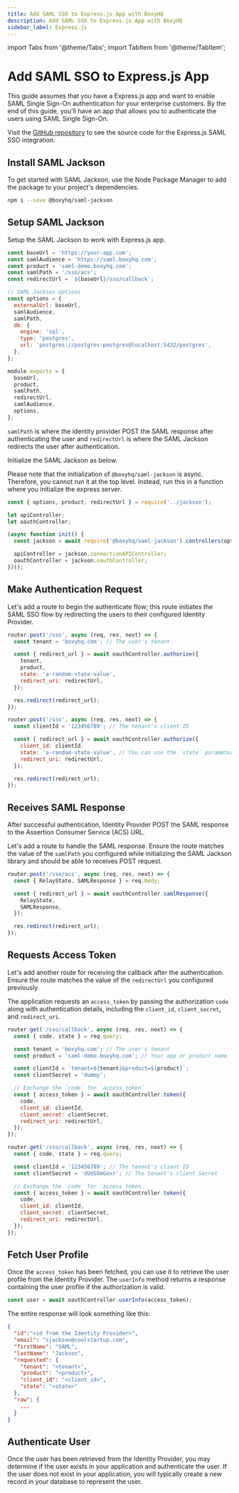 ```yaml
---
title: Add SAML SSO to Express.js App with BoxyHQ
description: Add SAML SSO to Express.js App with BoxyHQ
sidebar_label: Express.js
---
```


import Tabs from '@theme/Tabs';
import TabItem from '@theme/TabItem';

# Add SAML SSO to Express.js App

This guide assumes that you have a Express.js app and want to enable SAML Single Sign-On authentication for your enterprise customers. By the end of this guide, you'll have an app that allows you to authenticate the users using SAML Single Sign-On.

Visit the [GitHub repository](https://github.com/boxyhq/jackson-examples/tree/main/apps/express) to see the source code for the Express.js SAML SSO integration.

## Install SAML Jackson

To get started with SAML Jackson, use the Node Package Manager to add the package to your project's dependencies.

```bash
npm i --save @boxyhq/saml-jackson
```

## Setup SAML Jackson

Setup the SAML Jackson to work with Express.js app.

```js title="jackson.js"
const baseUrl = 'https://your-app.com';
const samlAudience = 'https://saml.boxyhq.com';
const product = 'saml-demo.boxyhq.com';
const samlPath = '/sso/acs';
const redirectUrl = `${baseUrl}/sso/callback`;

// SAML Jackson options
const options = {
  externalUrl: baseUrl,
  samlAudience,
  samlPath,
  db: {
    engine: 'sql',
    type: 'postgres',
    url: 'postgres://postgres:postgres@localhost:5432/postgres',
  },
};

module.exports = {
  baseUrl,
  product,
  samlPath,
  redirectUrl,
  samlAudience,
  options,
};
```

`samlPath` is where the identity provider POST the SAML response after authenticating the user and `redirectUrl` is where the SAML Jackson redirects the user after authentication.

Initialize the SAML Jackson as below.

Please note that the initialization of `@boxyhq/saml-jackson` is async. Therefore, you cannot run it at the top level. Instead, run this in a function where you initialize the express server.

```js title="routes/index.js"
const { options, product, redirectUrl } = require('../jackson');

let apiController;
let oauthController;

(async function init() {
  const jackson = await require('@boxyhq/saml-jackson').controllers(options);

  apiController = jackson.connectionAPIController;
  oauthController = jackson.oauthController;
})();
```

## Make Authentication Request

Let's add a route to begin the authenticate flow; this route initiates the SAML SSO flow by redirecting the users to their configured Identity Provider.

<Tabs>
<TabItem value="01" label="With Tenant and Product" default>

```js title="/routes/index.js"
router.post('/sso', async (req, res, next) => {
  const tenant = 'boxyhq.com'; // The user's tenant

  const { redirect_url } = await oauthController.authorize({
    tenant,
    product,
    state: 'a-random-state-value',
    redirect_uri: redirectUrl,
  });

  res.redirect(redirect_url);
});
```

</TabItem>

<TabItem value="02" label="With Client ID">

```js title="/routes/index.js"
router.post('/sso', async (req, res, next) => {
  const clientId = '123456789'; // The tenant's client ID

  const { redirect_url } = await oauthController.authorize({
    client_id: clientId,
    state: 'a-random-state-value', // You can use the `state` parameter to restore application state between redirects.
    redirect_uri: redirectUrl,
  });

  res.redirect(redirect_url);
});
```

</TabItem>
</Tabs>

## Receives SAML Response

After successful authentication, Identity Provider POST the SAML response to the Assertion Consumer Service (ACS) URL.

Let's add a route to handle the SAML response. Ensure the route matches the value of the `samlPath` you configured while initializing the SAML Jackson library and should be able to receives POST request.

```js title="/routes/index.js"
router.post('/sso/acs', async (req, res, next) => {
  const { RelayState, SAMLResponse } = req.body;

  const { redirect_url } = await oauthController.samlResponse({
    RelayState,
    SAMLResponse,
  });

  res.redirect(redirect_url);
});
```

## Requests Access Token

Let's add another route for receiving the callback after the authentication. Ensure the route matches the value of the `redirectUrl` you configured previously.

The application requests an `access_token` by passing the authorization `code` along with authentication details, including the `client_id`, `client_secret`, and `redirect_uri`.

<Tabs>
<TabItem value="01" label="With Tenant and Product" default>

```js title="/routes/index.js"
router.get('/sso/callback', async (req, res, next) => {
  const { code, state } = req.query;

  const tenant = 'boxyhq.com'; // The user's tenant
  const product = 'saml-demo.boxyhq.com'; // Your app or product name

  const clientId = `tenant=${tenant}&product=${product}`;
  const clientSecret = 'dummy';

  // Exchange the `code` for `access_token`
  const { access_token } = await oauthController.token({
    code,
    client_id: clientId,
    client_secret: clientSecret,
    redirect_uri: redirectUrl,
  });
});
```

</TabItem>

<TabItem value="02" label="With Client ID">

```js title="/routes/index.js"
router.get('/sso/callback', async (req, res, next) => {
  const { code, state } = req.query;

  const clientId = '123456789'; // The tenant's client ID
  const clientSecret = 'dUdSOmGoxr'; // The tenant's client Secret

  // Exchange the `code` for `access_token`
  const { access_token } = await oauthController.token({
    code,
    client_id: clientId,
    client_secret: clientSecret,
    redirect_uri: redirectUrl,
  });
});
```

</TabItem>
</Tabs>

## Fetch User Profile

Once the `access_token` has been fetched, you can use it to retrieve the user profile from the Identity Provider. The `userInfo` method returns a response containing the user profile if the authorization is valid.

```js
const user = await oauthController.userInfo(access_token);
```

The entire response will look something like this:

```json
{
  "id":"<id from the Identity Provider>",
  "email": "sjackson@coolstartup.com",
  "firstName": "SAML",
  "lastName": "Jackson",
  "requested": {
    "tenant": "<tenant>",
    "product": "<product>",
    "client_id": "<client_id>",
    "state": "<state>"
  },
  "raw": {
    ...
  }
}
```

## Authenticate User

Once the user has been retrieved from the Identity Provider, you may determine if the user exists in your application and authenticate the user. If the user does not exist in your application, you will typically create a new record in your database to represent the user.
